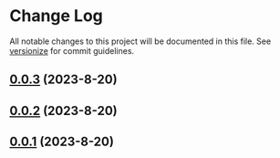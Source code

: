 # Change Log

All notable changes to this project will be documented in this file. See [versionize](https://github.com/versionize/versionize) for commit guidelines.

<a name="0.0.3"></a>
## [0.0.3](https://www.github.com/flpinheiro/QueueManager/releases/tag/v0.0.3) (2023-8-20)

<a name="0.0.2"></a>
## [0.0.2](https://www.github.com/flpinheiro/QueueManager/releases/tag/v0.0.2) (2023-8-20)

<a name="0.0.1"></a>
## [0.0.1](https://www.github.com/flpinheiro/QueueManager/releases/tag/v0.0.1) (2023-8-20)

